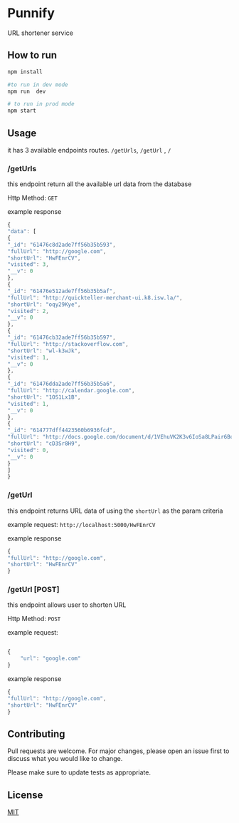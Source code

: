# Punnify

URL shortener service

## How to run

```bash
npm install

#to run in dev mode
npm run  dev

# to run in prod mode
npm start
```

## Usage

it has 3 available endpoints routes. `/getUrls`, `/getUrl` , `/`

### /getUrls

this endpoint return all the available url data from the database

Http Method: `GET`

example response

```Javascript
{
"data": [
{
"_id": "61476c8d2ade7ff56b35b593",
"fullUrl": "http://google.com",
"shortUrl": "HwFEnrCV",
"visited": 3,
"__v": 0
},
{
"_id": "61476e512ade7ff56b35b5af",
"fullUrl": "http://quickteller-merchant-ui.k8.isw.la/",
"shortUrl": "oqy29Kye",
"visited": 2,
"__v": 0
},
{
"_id": "61476cb32ade7ff56b35b597",
"fullUrl": "http://stackoverflow.com",
"shortUrl": "wl-k3wJk",
"visited": 1,
"__v": 0
},
{
"_id": "61476dda2ade7ff56b35b5a6",
"fullUrl": "http://calendar.google.com",
"shortUrl": "1OS1Lx1B",
"visited": 1,
"__v": 0
},
{
"_id": "614777dff4423560b6936fcd",
"fullUrl": "http://docs.google.com/document/d/1VEhuVK2K3v6IoSa8LPair6Bqo6BxWt7h7nCze34vPOg/edit",
"shortUrl": "cD3Sr8H9",
"visited": 0,
"__v": 0
}
]
}
```

### /getUrl

this endpoint returns URL data of using the `shortUrl` as the param criteria

example request: `http://localhost:5000/HwFEnrCV`

example response

```Javascript
{
"fullUrl": "http://google.com",
"shortUrl": "HwFEnrCV"
}
```

### /getUrl [POST]

this endpoint allows user to shorten URL

Http Method: `POST`

example request:

```Javascript

{
    "url": "google.com"
}
```

example response

```Javascript
{
"fullUrl": "http://google.com",
"shortUrl": "HwFEnrCV"
}
```

## Contributing

Pull requests are welcome. For major changes, please open an issue first to discuss what you would like to change.

Please make sure to update tests as appropriate.

## License

[MIT](https://choosealicense.com/licenses/mit/)
